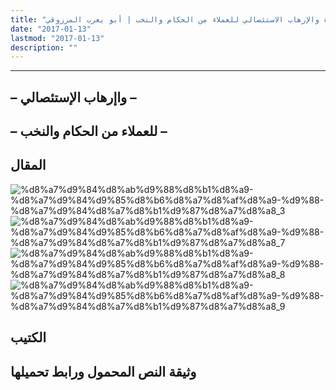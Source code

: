 ```yaml
---
title: "الثورة المضادة والإرهاب الاستئصالي للعملاء من الحكام والنخب | أبو يعرب المرزوقي"
date: "2017-01-13"
lastmod: "2017-01-13"
description: ""
---
```

****

## **– واإرهاب الإستئصالي –**

## **– للعملاء من الحكام والنخب –**

## المقال

![%d8%a7%d9%84%d8%ab%d9%88%d8%b1%d8%a9-%d8%a7%d9%84%d9%85%d8%b6%d8%a7%d8%af%d8%a9-%d9%88-%d8%a7%d9%84%d8%a7%d8%b1%d9%87%d8%a7%d8%a8_3](https://abouyaarebmarzouki.wordpress.com/wp-content/uploads/2017/01/d8a7d984d8abd988d8b1d8a9-d8a7d984d985d8b6d8a7d8afd8a9-d988-d8a7d984d8a7d8b1d987d8a7d8a8_3.png?w=648) ![%d8%a7%d9%84%d8%ab%d9%88%d8%b1%d8%a9-%d8%a7%d9%84%d9%85%d8%b6%d8%a7%d8%af%d8%a9-%d9%88-%d8%a7%d9%84%d8%a7%d8%b1%d9%87%d8%a7%d8%a8_7](https://abouyaarebmarzouki.wordpress.com/wp-content/uploads/2017/01/d8a7d984d8abd988d8b1d8a9-d8a7d984d985d8b6d8a7d8afd8a9-d988-d8a7d984d8a7d8b1d987d8a7d8a8_7.png?w=648) ![%d8%a7%d9%84%d8%ab%d9%88%d8%b1%d8%a9-%d8%a7%d9%84%d9%85%d8%b6%d8%a7%d8%af%d8%a9-%d9%88-%d8%a7%d9%84%d8%a7%d8%b1%d9%87%d8%a7%d8%a8_8](https://abouyaarebmarzouki.wordpress.com/wp-content/uploads/2017/01/d8a7d984d8abd988d8b1d8a9-d8a7d984d985d8b6d8a7d8afd8a9-d988-d8a7d984d8a7d8b1d987d8a7d8a8_8.png?w=648) ![%d8%a7%d9%84%d8%ab%d9%88%d8%b1%d8%a9-%d8%a7%d9%84%d9%85%d8%b6%d8%a7%d8%af%d8%a9-%d9%88-%d8%a7%d9%84%d8%a7%d8%b1%d9%87%d8%a7%d8%a8_9](https://abouyaarebmarzouki.wordpress.com/wp-content/uploads/2017/01/d8a7d984d8abd988d8b1d8a9-d8a7d984d985d8b6d8a7d8afd8a9-d988-d8a7d984d8a7d8b1d987d8a7d8a8_9.png?w=648)

## الكتيب

## وثيقة النص المحمول ورابط تحميلها

###